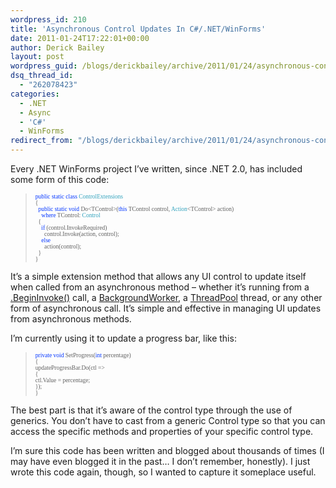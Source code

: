 ```yaml
---
wordpress_id: 210
title: 'Asynchronous Control Updates In C#/.NET/WinForms'
date: 2011-01-24T17:22:01+00:00
author: Derick Bailey
layout: post
wordpress_guid: /blogs/derickbailey/archive/2011/01/24/asynchronous-control-updates-in-c-net-winforms.aspx
dsq_thread_id:
  - "262078423"
categories:
  - .NET
  - Async
  - 'C#'
  - WinForms
redirect_from: "/blogs/derickbailey/archive/2011/01/24/asynchronous-control-updates-in-c-net-winforms.aspx/"
---
```

Every .NET WinForms project I&#8217;ve written, since .NET 2.0, has included some form of this code:

> <pre style="margin: 0.0px 0.0px 0.0px 0.0px;font: 9.5px Consolas;color: #0034ff">public<span style="color: #000000"> </span>static<span style="color: #000000"> </span>class<span style="color: #000000"> </span><span style="color: #31a2bd">ControlExtensions</span></pre>
> 
> <pre style="margin: 0.0px 0.0px 0.0px 0.0px;font: 9.5px Consolas">{</pre>
> 
> <pre style="margin: 0.0px 0.0px 0.0px 0.0px;font: 9.5px Consolas"><span style="color: #0034ff">  public</span> <span style="color: #0034ff">static</span> <span style="color: #0034ff">void</span> Do&lt;TControl&gt;(<span style="color: #0034ff">this</span> TControl control, <span style="color: #31a2bd">Action</span>&lt;TControl&gt; action)</pre>
> 
> <pre style="margin: 0.0px 0.0px 0.0px 0.0px;font: 9.5px Consolas"><span style="color: #0034ff">    where</span> TControl: <span style="color: #31a2bd">Control</span></pre>
> 
> <pre style="margin: 0.0px 0.0px 0.0px 0.0px;font: 9.5px Consolas">  {</pre>
> 
> <pre style="margin: 0.0px 0.0px 0.0px 0.0px;font: 9.5px Consolas"><span style="color: #0034ff">    if</span> (control.InvokeRequired)</pre>
> 
> <pre style="margin: 0.0px 0.0px 0.0px 0.0px;font: 9.5px Consolas">      control.Invoke(action, control);</pre>
> 
> <pre style="margin: 0.0px 0.0px 0.0px 0.0px;font: 9.5px Consolas"><span style="color: #0034ff">    else</span></pre>
> 
> <pre style="margin: 0.0px 0.0px 0.0px 0.0px;font: 9.5px Consolas">      action(control);</pre>
> 
> <pre style="margin: 0.0px 0.0px 0.0px 0.0px;font: 9.5px Consolas">  }</pre>
> 
> <pre style="margin: 0.0px 0.0px 0.0px 0.0px;font: 9.5px Consolas">}</pre>

It&#8217;s a simple extension method that allows any UI control to update itself when called from an asynchronous method &#8211; whether it&#8217;s running from a [.BeginInvoke()](http://msdn.microsoft.com/en-us/library/system.windows.forms.control.begininvoke.aspx) call, a [BackgroundWorker](http://msdn.microsoft.com/en-us/library/system.componentmodel.backgroundworker.aspx), a [ThreadPool](http://msdn.microsoft.com/es-es/library/system.threading.threadpool.aspx) thread, or any other form of asynchronous call. It&#8217;s simple and effective in managing UI updates from asynchronous methods.

I&#8217;m currently using it to update a progress bar, like this:

> <pre style="margin: 0.0px 0.0px 0.0px 0.0px;font: 9.5px Consolas"><span style="color: #0034ff">private</span> <span style="color: #0034ff">void</span> SetProgress(<span style="color: #0034ff">int</span> percentage)</pre>
> 
> <pre style="margin: 0.0px 0.0px 0.0px 0.0px;font: 9.5px Consolas">{</pre>
> 
> <pre style="margin: 0.0px 0.0px 0.0px 0.0px;font: 9.5px Consolas">updateProgressBar.Do(ctl =&gt;</pre>
> 
> <pre style="margin: 0.0px 0.0px 0.0px 0.0px;font: 9.5px Consolas">{</pre>
> 
> <pre style="margin: 0.0px 0.0px 0.0px 0.0px;font: 9.5px Consolas">ctl.Value = percentage;</pre>
> 
> <pre style="margin: 0.0px 0.0px 0.0px 0.0px;font: 9.5px Consolas">});<br /></pre>
> 
> <pre style="margin: 0.0px 0.0px 0.0px 0.0px;font: 9.5px Consolas">}</pre>

The best part is that it&#8217;s aware of the control type through the use of generics. You don&#8217;t have to cast from a generic Control type so that you can access the specific methods and properties of your specific control type.

I&#8217;m sure this code has been written and blogged about thousands of times (I may have even blogged it in the past&#8230; I don&#8217;t remember, honestly). I just wrote this code again, though, so I wanted to capture it someplace useful.